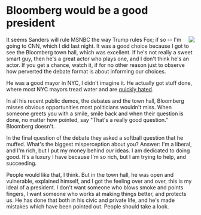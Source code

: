 # Bloomberg would be a good president
<img src="http://scripting.com/images/2020/02/27/bloombergHead.png" border="0" align="right">It seems Sanders will rule MSNBC the way Trump rules Fox; if so -- I'm going to CNN, which I did last night. It was a good choice because I got to see the Bloomberg town hall, which was excellent. If he's not really a sweet smart guy,  then he's a great actor who plays one, and I don't think he's an actor. If you get a chance, watch it, if for no other reason just to observe how perverted the debate format is about informing our choices. 

He was a good mayor in NYC, I didn't imagine it. He actually got stuff done, where most NYC mayors tread water and are <a href="https://en.wikipedia.org/wiki/John_Lindsay#Mayoralty">quickly hated</a>. 

In all his recent public demos, the debates and the town hall, Bloomberg misses obvious opportunities most politicians wouldn't miss. When someone greets you with a smile, smile back and when their question is done, no matter how pointed, say "That's a really good question." Bloomberg doesn't. 

In the final question of the debate they asked a softball question that he muffed. What's the biggest misperception about you? Answer: I'm a liberal, and I'm rich, but I put my money behind <i>our</i> ideas. I am dedicated to doing good. It's a luxury I have because I'm so rich, but I am trying to help, and succeeding. 

People would like that, I think. But in the town hall, he was open and vulnerable, explained himself, and I got the feeling over and over, this is my ideal of a president. I don't want someone who blows smoke and points fingers, I want someone who works at making things better, and protects us. He has done that both in his civic and private life, and he's made mistakes which have been pointed out. People should take a look. 

